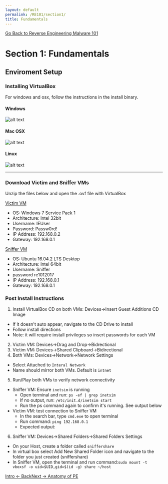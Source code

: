 ```yaml
---
layout: default
permalink: /RE101/section1/
title: Fundamentals
---
```

[Go Back to Reverse Engineering Malware 101](https://securedorg.github.io/RE101/)

# Section 1: Fundamentals #

## Enviroment Setup ##

### Installing VirtualBox ###

For windows and osx, follow the instructions in the install binary.

#### Windows ####

![alt text](https://github.com/securedorg/securedorg.github.io/blob/master/images/VBwin.png "Windows Virualbox")

#### Mac OSX ####

![alt text](https://github.com/securedorg/securedorg.github.io/blob/master/images/VBmac.png "OSX Virtualbox")

#### Linux ####

![alt text](https://github.com/securedorg/securedorg.github.io/blob/master/images/Vblinux.png "Linux Virtualbox")

---

### Download Victim and Sniffer VMs ###

Unzip the files below and open the .ovf file with VirtualBox

[Victim VM](https://securedorg.github.io/RE101/section1)

* OS: Windows 7 Service Pack 1
* Architecture: Intel 32bit
* Username: IEUser
* Password: Passw0rd!
* IP Address: 192.168.0.2
* Gateway: 192.168.0.1

[Sniffer VM](https://securedorg.github.io/RE101/section1)

* OS: Ubuntu 16.04.2 LTS Desktop
* Architecture: Intel 64bit
* Username: Sniffer
* password re1012017
* IP Address: 192.168.0.1
* Gateway: 192.168.0.1

### Post Install Instructions ###

1. Install VirtualBox CD on both VMs: Devices->Insert Guest Additions CD Image
  * If it doesn't auto appear, navigate to the CD Drive to install
  * Follow install directions
  * Note: it will require install privileges so insert passwords for each VM
2. Victim VM: Devices->Drag and Drop->Bidrectional 
3. Victim VM: Devices->Shared Clipboard->Bidirectional
4. Both VMs: Devices->Network->Network Settings
  *  Select Attached to `Interal Network`
  *  Name should mirror both VMs. Default is `intnet`
5. Run/Play both VMs to verify network connectivity
  * Sniffer VM: Ensure `inetsim` is running
    *  Open terminal and run: `ps -ef | grep inetsim`
    * If no output, run: `/etc/init.d/inetsim start`
    * Run the ps command again to confirm it's running. See output below
  * Victim VM: test connection to Sniffer VM
    * In the search bar, type `cmd.exe` to open terminal
    * Run command: `ping 192.168.0.1`
    * Expected output:
6. Sniffer VM: Devices->Shared Folders->Shared Folders Settings
  * On your Host, create a folder called `sniffershare`
  * In virtual box select Add New Shared Folder icon and navigate to the folder you just created (sniffershare)
  * In Sniffer VM, open the terminal and run command:`sudo mount -t vboxsf -o uid=$UID,gid=$(id -g) share ~/host`

[Intro <- Back](https://securedorg.github.io/RE101/intro)[Next -> Anatomy of PE](https://securedorg.github.io/RE101/section1.2)
